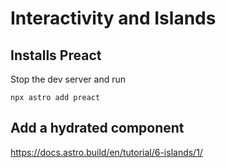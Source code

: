 # Interactivity and Islands

## Installs Preact
Stop the dev server and run
```
npx astro add preact
```

## Add a hydrated component
https://docs.astro.build/en/tutorial/6-islands/1/